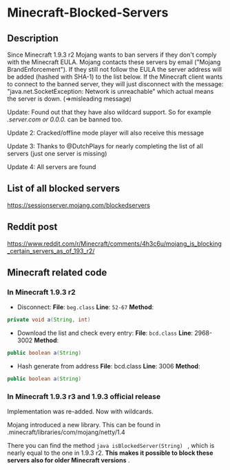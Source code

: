 # Minecraft-Blocked-Servers

## Description

Since Minecraft 1.9.3 r2 Mojang wants to ban servers if they don't comply with the Minecraft EULA. Mojang contacts
these servers by email ("Mojang BrandEnforcement"). If they still not follow the EULA the server address will be added
(hashed with SHA-1) to the list below. If the Minecraft client wants to connect to the banned server, they will just
disconnect with the message: "java.net.SocketException: Network is unreachable" which actual means the server is down.
(=>misleading message)

Update: Found out that they have also wildcard support. So for example *.server.com or 0.0.0.* can be banned too.

Update 2: Cracked/offline mode player will also receive this message

Update 3: Thanks to @DutchPlays for nearly completing the list of all servers (just one server is missing)

Update 4: All servers are found

## List of all blocked servers

https://sessionserver.mojang.com/blockedservers

## Reddit post

https://www.reddit.com/r/Minecraft/comments/4h3c6u/mojang_is_blocking_certain_servers_as_of_193_r2/

## Minecraft related code

### In Minecraft 1.9.3 r2

* Disconnect: **File**: ```beg.class``` **Line**: ```52-67``` **Method**:
```java
private void a(String, int)
```
* Download the list and check every entry: **File**: ```bcd.class``` **Line**: 2968-3002 **Method**:
```java
public boolean a(String)
```
* Hash generate from address **File**: bcd.class **Line**: 3006 **Method**:
```java
public boolean a(String)
```

### In Minecraft 1.9.3 r3 and 1.9.3 official release

Implementation was re-added. Now with wildcards.

Mojang introduced a new library. This can be found in .minecraft/libraries/com/mojang/netty/1.4

There you can find the method
``java
isBlockedServer(String)
``
, which is nearly equal to the one in 1.9.3 r2. **This makes it possible to block these servers also for older Minecraft
versions** .